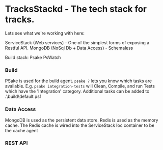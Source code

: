 # TracksStackd - The tech stack for tracks.

Lets see what we're working with here:

ServiceStack (Web services) - One of the simplest forms of exposing a Restful API.
MongoDB (NoSql Db + Data Access) - Schemaless

Build stack:
Psake
PsWatch

### Build

PSake is used for the build agent. `psake ?` lets you know which tasks are available.
E.g. `psake integration-tests` will Clean, Compile, and run Tests which have the 'Integration' category.
Additional tasks can be added to .\build\default.ps1

### Data Access

MongoDB is used as the persistent data store. Redis is used as the memory cache.
The Redis cache is wired into the ServiceStack Ioc container to be the cache agent

### REST API

